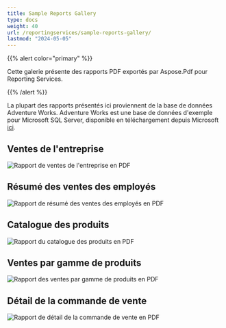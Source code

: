 ```yaml
---
title: Sample Reports Gallery 
type: docs
weight: 40
url: /reportingservices/sample-reports-gallery/
lastmod: "2024-05-05"
---
```


{{% alert color="primary" %}}

Cette galerie présente des rapports PDF exportés par Aspose.Pdf pour Reporting Services.

{{% /alert %}}

La plupart des rapports présentés ici proviennent de la base de données Adventure Works. Adventure Works est une base de données d'exemple pour Microsoft SQL Server, disponible en téléchargement depuis Microsoft [ici](http://www.microsoft.com/downloads/details.aspx?familyid=E719ECF7-9F46-4312-AF89-6AD8702E4E6E&displaylang=en).

## Ventes de l'entreprise

![Rapport de ventes de l'entreprise en PDF](sample-reports-gallery_1.png)

## Résumé des ventes des employés

![Rapport de résumé des ventes des employés en PDF](sample-reports-gallery_2.png)

## Catalogue des produits

![Rapport du catalogue des produits en PDF](sample-reports-gallery_3.png)

## Ventes par gamme de produits

![Rapport des ventes par gamme de produits en PDF](sample-reports-gallery_4.png)

## Détail de la commande de vente

![Rapport de détail de la commande de vente en PDF](sample-reports-gallery_5.png)